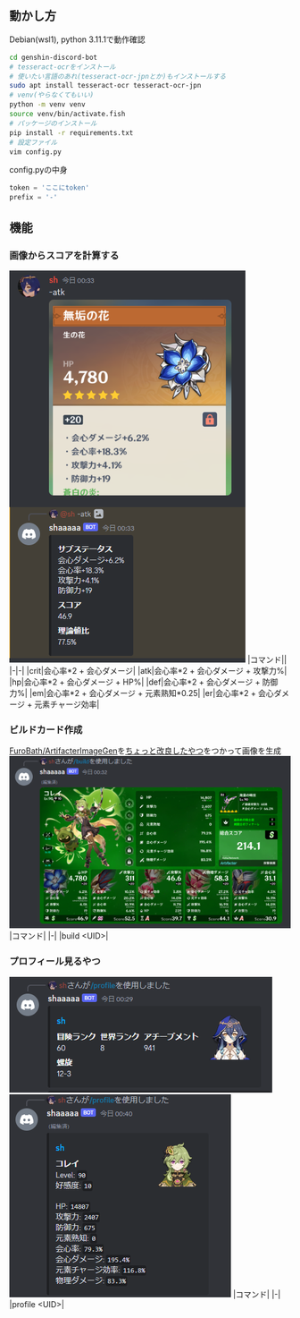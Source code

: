 ## 動かし方
Debian(wsl1), python 3.11.1で動作確認
```bash
cd genshin-discord-bot
# tesseract-ocrをインストール
# 使いたい言語のあれ(tesseract-ocr-jpnとか)もインストールする
sudo apt install tesseract-ocr tesseract-ocr-jpn
# venv(やらなくてもいい)
python -m venv venv
source venv/bin/activate.fish
# パッケージのインストール
pip install -r requirements.txt
# 設定ファイル
vim config.py
```
config.pyの中身
```python
token = 'ここにtoken'
prefix = '-'
```

## 機能
### 画像からスコアを計算する
![](images/command_atk.png)
|コマンド||
|-|-|
|crit|会心率\*2 + 会心ダメージ|
|atk|会心率\*2 + 会心ダメージ + 攻撃力%|
|hp|会心率\*2 + 会心ダメージ + HP%|
|def|会心率\*2 + 会心ダメージ + 防御力%|
|em|会心率\*2 + 会心ダメージ + 元素熟知\*0.25|
|er|会心率\*2 + 会心ダメージ + 元素チャージ効率|

### ビルドカード作成
[FuroBath/ArtifacterImageGen](https://github.com/FuroBath/ArtifacterImageGen)を[ちょっと改良したやつ](https://github.com/shaaaaaQ/ArtifacterImageGen)をつかって画像を生成
![](images/command_build.png)
|コマンド|
|-|
|build \<UID>|

### プロフィール見るやつ
![](images/command_profile_0.png)
![](images/command_profile_1.png)
|コマンド|
|-|
|profile \<UID>|
